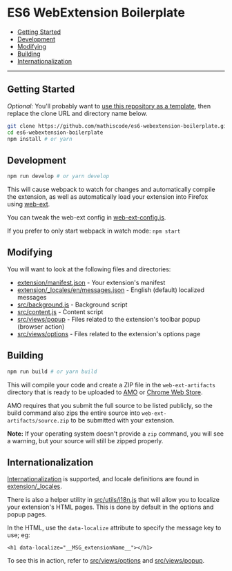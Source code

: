 # ES6 WebExtension Boilerplate <!-- omit in toc -->

- [Getting Started](#Getting-Started)
- [Development](#Development)
- [Modifying](#Modifying)
- [Building](#Building)
- [Internationalization](#Internationalization)

---

## Getting Started

*Optional:* You'll probably want to [use this repository as a template](https://github.com/mathiscode/es6-webextension-boilerplate/generate), then replace the clone URL and directory name below.

```sh
git clone https://github.com/mathiscode/es6-webextension-boilerplate.git
cd es6-webextension-boilerplate
npm install # or yarn
```

## Development

```sh
npm run develop # or yarn develop
```

This will cause webpack to watch for changes and automatically compile the extension, as well as automatically load your extension into Firefox using [web-ext](https://github.com/mozilla/web-ext).

You can tweak the web-ext config in [web-ext-config.js](web-ext-config.js).

If you prefer to only start webpack in watch mode: `npm start`

## Modifying

You will want to look at the following files and directories:

- [extension/manifest.json](extension.manifest.json) - Your extension's manifest
- [extension/_locales/en/messages.json](extension/_locales/en/messages.json) - English (default) localized messages
- [src/background.js](src/background.js) - Background script
- [src/content.js](src/content.js) - Content script
- [src/views/popup](src/views/popup) - Files related to the extension's toolbar popup (browser action)
- [src/views/options](src/views/options) - Files related to the extension's options page

## Building

```sh
npm run build # or yarn build
```

This will compile your code and create a ZIP file in the `web-ext-artifacts` directory that is ready to be uploaded to [AMO](https://addons.mozilla.org) or [Chrome Web Store](https://chrome.google.com/webstore).

AMO requires that you submit the full source to be listed publicly, so the build command also zips the entire source into `web-ext-artifacts/source.zip` to be submitted with your extension.

**Note:** If your operating system doesn't provide a `zip` command, you will see a warning, but your source will still be zipped properly.

## Internationalization

[Internationalization](https://developer.mozilla.org/en-US/docs/Mozilla/Add-ons/WebExtensions/Internationalization) is supported, and locale definitions are found in [extension/_locales](extension/_locales).

There is also a helper utility in [src/utils/i18n.js](src/utils/i18n.js) that will allow you to localize your extension's HTML pages. This is done by default in the options and popup pages.

In the HTML, use the `data-localize` attribute to specify the message key to use; eg:

`<h1 data-localize="__MSG_extensionName__"></h1>`

To see this in action, refer to [src/views/options](src/views/options) and [src/views/popup](src/views/popup).

